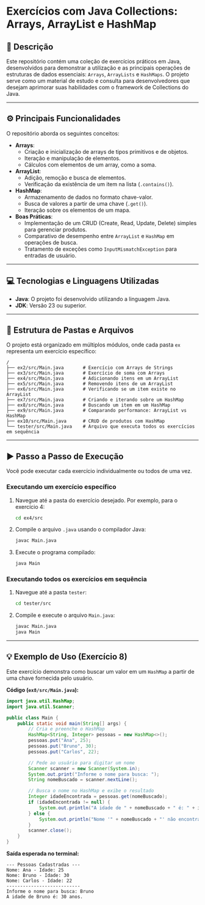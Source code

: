# Exercícios com Java Collections: Arrays, ArrayList e HashMap

## 📝 Descrição

Este repositório contém uma coleção de exercícios práticos em Java, desenvolvidos para demonstrar a utilização e as principais operações de estruturas de dados essenciais: `Arrays`, `ArrayLists` e `HashMaps`. O projeto serve como um material de estudo e consulta para desenvolvedores que desejam aprimorar suas habilidades com o framework de Collections do Java.

---

## ⚙️ Principais Funcionalidades

O repositório aborda os seguintes conceitos:

-   **Arrays**:
    -   Criação e inicialização de arrays de tipos primitivos e de objetos.
    -   Iteração e manipulação de elementos.
    -   Cálculos com elementos de um array, como a soma.
-   **ArrayList**:
    -   Adição, remoção e busca de elementos.
    -   Verificação da existência de um item na lista (`.contains()`).
-   **HashMap**:
    -   Armazenamento de dados no formato chave-valor.
    -   Busca de valores a partir de uma chave (`.get()`).
    -   Iteração sobre os elementos de um mapa.
-   **Boas Práticas**:
    -   Implementação de um CRUD (Create, Read, Update, Delete) simples para gerenciar produtos.
    -   Comparativo de desempenho entre `ArrayList` e `HashMap` em operações de busca.
    -   Tratamento de exceções como `InputMismatchException` para entradas de usuário.

---

## 💻 Tecnologias e Linguagens Utilizadas

-   **Java**: O projeto foi desenvolvido utilizando a linguagem Java.
-   **JDK**: Versão 23 ou superior.

---

## 📁 Estrutura de Pastas e Arquivos

O projeto está organizado em múltiplos módulos, onde cada pasta `ex` representa um exercício específico:

```
/
├── ex2/src/Main.java       # Exercício com Arrays de Strings
├── ex3/src/Main.java       # Exercício de soma com Arrays
├── ex4/src/Main.java       # Adicionando itens em um ArrayList
├── ex5/src/Main.java       # Removendo itens de um ArrayList
├── ex6/src/Main.java       # Verificando se um item existe no ArrayList
├── ex7/src/Main.java       # Criando e iterando sobre um HashMap
├── ex8/src/Main.java       # Buscando um item em um HashMap
├── ex9/src/Main.java       # Comparando performance: ArrayList vs HashMap
├── ex10/src/Main.java      # CRUD de produtos com HashMap
└── tester/src/Main.java    # Arquivo que executa todos os exercícios em sequência
```

---

## ▶️ Passo a Passo de Execução

Você pode executar cada exercício individualmente ou todos de uma vez.

### Executando um exercício específico

1.  Navegue até a pasta do exercício desejado. Por exemplo, para o exercício 4:
    ```bash
    cd ex4/src
    ```
2.  Compile o arquivo `.java` usando o compilador Java:
    ```bash
    javac Main.java
    ```
3.  Execute o programa compilado:
    ```bash
    java Main
    ```

### Executando todos os exercícios em sequência

1.  Navegue até a pasta `tester`:
    ```bash
    cd tester/src
    ```
2.  Compile e execute o arquivo `Main.java`:
    ```bash
    javac Main.java
    java Main
    ```

---

## 💡 Exemplo de Uso (Exercício 8)

Este exercício demonstra como buscar um valor em um `HashMap` a partir de uma chave fornecida pelo usuário.

**Código (`ex8/src/Main.java`):**
```java
import java.util.HashMap;
import java.util.Scanner;

public class Main {
    public static void main(String[] args) {
        // Cria e preenche o HashMap
        HashMap<String, Integer> pessoas = new HashMap<>();
        pessoas.put("Ana", 25);
        pessoas.put("Bruno", 30);
        pessoas.put("Carlos", 22);

        // Pede ao usuário para digitar um nome
        Scanner scanner = new Scanner(System.in);
        System.out.print("Informe o nome para busca: ");
        String nomeBuscado = scanner.nextLine();

        // Busca o nome no HashMap e exibe o resultado
        Integer idadeEncontrada = pessoas.get(nomeBuscado);
        if (idadeEncontrada != null) {
            System.out.println("A idade de " + nomeBuscado + " é: " + idadeEncontrada + " anos.");
        } else {
            System.out.println("Nome '" + nomeBuscado + "' não encontrado no cadastro.");
        }
        scanner.close();
    }
}
```

**Saída esperada no terminal:**

```
--- Pessoas Cadastradas ---
Nome: Ana - Idade: 25
Nome: Bruno - Idade: 30
Nome: Carlos - Idade: 22
---------------------------
Informe o nome para busca: Bruno
A idade de Bruno é: 30 anos.
```
